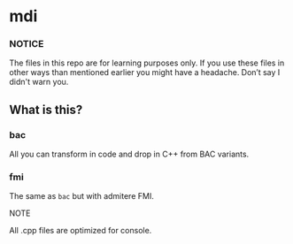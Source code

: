 # mdi

### NOTICE

The files in this repo are for learning purposes only. If you use these files in other ways than mentioned earlier you might have a headache. Don’t say I didn't warn you.

## What is this?

### bac

All you can transform in code and drop in C++ from BAC variants.

### fmi

The same as `bac` but with admitere FMI.

NOTE

All .cpp files are optimized for console.
